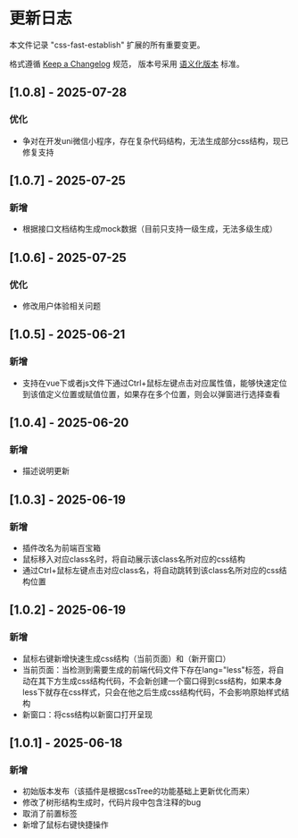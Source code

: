 # 更新日志
本文件记录 "css-fast-establish" 扩展的所有重要变更。

格式遵循 [Keep a Changelog](https://keepachangelog.com/zh-CN/1.0.0/) 规范，
版本号采用 [语义化版本](https://semver.org/lang/zh-CN/) 标准。

## [1.0.8] - 2025-07-28
### 优化
- 争对在开发uni微信小程序，存在复杂代码结构，无法生成部分css结构，现已修复支持

## [1.0.7] - 2025-07-25
### 新增
- 根据接口文档结构生成mock数据（目前只支持一级生成，无法多级生成）

## [1.0.6] - 2025-07-25
### 优化
- 修改用户体验相关问题

## [1.0.5] - 2025-06-21
### 新增
- 支持在vue下或者js文件下通过Ctrl+鼠标左键点击对应属性值，能够快速定位到该值定义位置或赋值位置，如果存在多个位置，则会以弹窗进行选择查看

## [1.0.4] - 2025-06-20
### 新增
- 描述说明更新

## [1.0.3] - 2025-06-19
### 新增
- 插件改名为前端百宝箱
- 鼠标移入对应class名时，将自动展示该class名所对应的css结构
- 通过Ctrl+鼠标左键点击对应class名，将自动跳转到该class名所对应的css结构位置

## [1.0.2] - 2025-06-19
### 新增
- 鼠标右键新增快速生成css结构（当前页面）和（新开窗口）
- 当前页面：当检测到需要生成的前端代码文件下存在lang="less"标签，将自动在其下方生成css结构代码，不会新创建一个窗口得到css结构，如果本身less下就存在css样式，只会在他之后生成css结构代码，不会影响原始样式结构
- 新窗口：将css结构以新窗口打开呈现

## [1.0.1] - 2025-06-18
### 新增
- 初始版本发布（该插件是根据cssTree的功能基础上更新优化而来）
- 修改了树形结构生成时，代码片段中包含注释的bug
- 取消了前置标签
- 新增了鼠标右键快捷操作